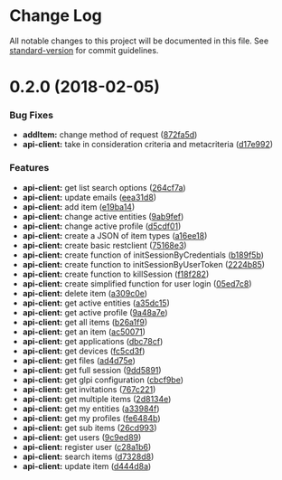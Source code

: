 # Change Log

All notable changes to this project will be documented in this file. See [standard-version](https://github.com/conventional-changelog/standard-version) for commit guidelines.

<a name="0.2.0"></a>
# 0.2.0 (2018-02-05)


### Bug Fixes

* **addItem:** change method of request ([872fa5d](https://github.com/glpi-project/javascript-library-glpi/commit/872fa5d))
* **api-client:** take in consideration criteria and metacriteria ([d17e992](https://github.com/glpi-project/javascript-library-glpi/commit/d17e992))


### Features

* **api-client:** get list search options ([264cf7a](https://github.com/glpi-project/javascript-library-glpi/commit/264cf7a))
* **api-client:** update emails ([eea31d8](https://github.com/glpi-project/javascript-library-glpi/commit/eea31d8))
* **api-client:** add item ([e19ba14](https://github.com/glpi-project/javascript-library-glpi/commit/e19ba14))
* **api-client:** change active entities ([9ab9fef](https://github.com/glpi-project/javascript-library-glpi/commit/9ab9fef))
* **api-client:** change active profile ([d5cdf01](https://github.com/glpi-project/javascript-library-glpi/commit/d5cdf01))
* **api-client:** create a JSON of item types ([a16ee18](https://github.com/glpi-project/javascript-library-glpi/commit/a16ee18))
* **api-client:** create basic restclient ([75168e3](https://github.com/glpi-project/javascript-library-glpi/commit/75168e3))
* **api-client:** create function of initSessionByCredentials ([b189f5b](https://github.com/glpi-project/javascript-library-glpi/commit/b189f5b))
* **api-client:** create function to initSessionByUserToken ([2224b85](https://github.com/glpi-project/javascript-library-glpi/commit/2224b85))
* **api-client:** create function to killSession ([f18f282](https://github.com/glpi-project/javascript-library-glpi/commit/f18f282))
* **api-client:** create simplified function for user login ([05ed7c8](https://github.com/glpi-project/javascript-library-glpi/commit/05ed7c8))
* **api-client:** delete item ([a309c0e](https://github.com/glpi-project/javascript-library-glpi/commit/a309c0e))
* **api-client:** get active entities ([a35dc15](https://github.com/glpi-project/javascript-library-glpi/commit/a35dc15))
* **api-client:** get active profile ([9a48a7e](https://github.com/glpi-project/javascript-library-glpi/commit/9a48a7e))
* **api-client:** get all items ([b26a1f9](https://github.com/glpi-project/javascript-library-glpi/commit/b26a1f9))
* **api-client:** get an item ([ac50071](https://github.com/glpi-project/javascript-library-glpi/commit/ac50071))
* **api-client:** get applications ([dbc78cf](https://github.com/glpi-project/javascript-library-glpi/commit/dbc78cf))
* **api-client:** get devices ([fc5cd3f](https://github.com/glpi-project/javascript-library-glpi/commit/fc5cd3f))
* **api-client:** get files ([ad4d75e](https://github.com/glpi-project/javascript-library-glpi/commit/ad4d75e))
* **api-client:** get full session ([9dd5891](https://github.com/glpi-project/javascript-library-glpi/commit/9dd5891))
* **api-client:** get glpi configuration ([cbcf9be](https://github.com/glpi-project/javascript-library-glpi/commit/cbcf9be))
* **api-client:** get invitations ([767c221](https://github.com/glpi-project/javascript-library-glpi/commit/767c221))
* **api-client:** get multiple items ([2d8134e](https://github.com/glpi-project/javascript-library-glpi/commit/2d8134e))
* **api-client:** get my entities ([a33984f](https://github.com/glpi-project/javascript-library-glpi/commit/a33984f))
* **api-client:** get my profiles ([fe6484b](https://github.com/glpi-project/javascript-library-glpi/commit/fe6484b))
* **api-client:** get sub items ([26cd993](https://github.com/glpi-project/javascript-library-glpi/commit/26cd993))
* **api-client:** get users ([9c9ed89](https://github.com/glpi-project/javascript-library-glpi/commit/9c9ed89))
* **api-client:** register user ([c28a1b6](https://github.com/glpi-project/javascript-library-glpi/commit/c28a1b6))
* **api-client:** search items ([d7328d8](https://github.com/glpi-project/javascript-library-glpi/commit/d7328d8))
* **api-client:** update item ([d444d8a](https://github.com/glpi-project/javascript-library-glpi/commit/d444d8a))

